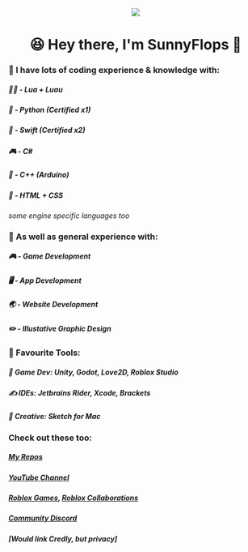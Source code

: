 <p align="center"><img src="https://github.com/user-attachments/assets/267d2fe7-def5-4b71-916a-f0ded73a4bcb"></p>

<h1 align="center">😆 Hey there, I'm SunnyFlops 👋</h1>

### 💭 I have lots of coding experience & knowledge with:

##### 🏃‍♂️ - Lua + Luau
##### 🐍 - Python (Certified x1)
##### 📱 - Swift (Certified x2)
##### 🎮 - C#
##### 🤖 - C++ (Arduino) 
##### 📝 - HTML + CSS
_some engine specific languages too_

### 💬 As well as general experience with:

##### 🎮 - Game Development
##### 🖥️ - App Development
##### 🌏 - Website Development
##### ✏️ - _Illustative_ Graphic Design

### 🔨 Favourite Tools:
##### 👾 Game Dev: Unity, Godot, Love2D, Roblox Studio
##### ✍️ IDEs: Jetbrains Rider, Xcode, Brackets
##### 🎨 Creative: Sketch for Mac

### Check out these too:

##### [My Repos](https://github.com/SunnyFloppyDiskStudios?tab=repositories)
##### [YouTube Channel](https://www.youtube.com/@SunnyFlops)
##### [Roblox Games](https://www.roblox.com/users/986533440/profile), [Roblox Collaborations](https://create.roblox.com/talent/creators/986533440)
##### [Community Discord]()
##### [Would link Credly, but privacy]
